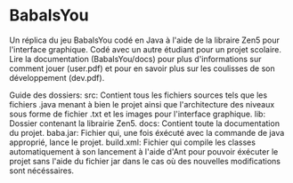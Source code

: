 # BabaIsYou

Un réplica du jeu BabaIsYou codé en Java à l'aide de la libraire Zen5 pour l'interface graphique. Codé avec un autre étudiant pour un projet scolaire.
Lire la documentation (BabaIsYou/docs) pour plus d'informations sur comment jouer (user.pdf) et pour en savoir plus sur les coulisses de son développement (dev.pdf).

Guide des dossiers:
src: Contient tous les fichiers sources tels que les fichiers .java menant à bien le projet ainsi que l'architecture des niveaux sous forme de fichier .txt et les images pour l'interface graphique.
lib: Dossier contenant la librairie Zen5.
docs: Contient toute la documentation du projet.
baba.jar: Fichier qui, une fois éxécuté avec la commande de java approprié, lance le projet.
build.xml: Fichier qui compile les classes automatiquement à son lancement à l'aide d'Ant pour pouvoir éxécuter le projet sans l'aide du fichier jar dans le cas où des nouvelles modifications sont nécéssaires.

